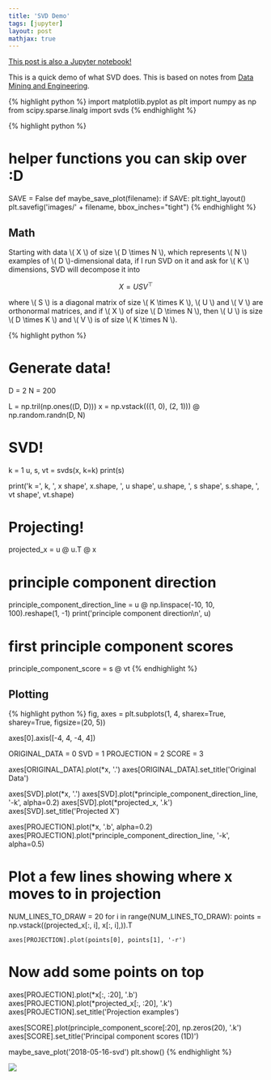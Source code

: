 ```yaml
---
title: 'SVD Demo'
tags: [jupyter]
layout: post
mathjax: true
---
```


[This post is also a Jupyter notebook!](https://github.com/jessstringham/blog/tree/master/notebooks/2018-05-16-SVD-demo.ipynb)



This is a quick demo of what SVD does. This is based on notes from [Data Mining and Engineering](https://www.inf.ed.ac.uk/teaching/courses/dme/).



{% highlight python %}
import matplotlib.pyplot as plt
import numpy as np
from scipy.sparse.linalg import svds
{% endhighlight %}






{% highlight python %}
# helper functions you can skip over :D
SAVE = False
def maybe_save_plot(filename):
    if SAVE:
        plt.tight_layout()
        plt.savefig('images/' + filename, bbox_inches="tight")
{% endhighlight %}




## Math

Starting with data \\( X \\) of size \\( D \times N \\), which represents \\( N \\) examples of \\( D \\)-dimensional data, if I run SVD on it and ask for \\( K \\) dimensions, SVD will decompose it into

$$X = USV^{\top}$$

where \\( S \\) is a diagonal matrix of size \\( K \times K \\), \\( U \\) and \\( V \\) are orthonormal matrices, and if \\( X \\) of size \\( D \times N \\), then \\( U \\) is size \\( D \times K \\) and \\( V \\) is of size \\( K \times N \\). 



{% highlight python %}
# Generate data!
D = 2
N = 200

L = np.tril(np.ones((D, D)))
x = np.vstack(((1, 0), (2, 1))) @ np.random.randn(D, N)

# SVD!
k = 1
u, s, vt = svds(x, k=k)
print(s)

print('k =', k, ', x shape', x.shape, ', u shape', u.shape, ', s shape', s.shape, ', vt shape', vt.shape)

# Projecting!
projected_x = u @ u.T @ x

# principle component direction
principle_component_direction_line = u @ np.linspace(-10, 10, 100).reshape(1, -1)
print('principle component direction\n', u)

# first principle component scores
principle_component_score = s @ vt
{% endhighlight %}




## Plotting



{% highlight python %}
fig, axes = plt.subplots(1, 4, sharex=True, sharey=True, figsize=(20, 5))

axes[0].axis([-4, 4, -4, 4])

ORIGINAL_DATA = 0
SVD = 1
PROJECTION = 2
SCORE = 3

axes[ORIGINAL_DATA].plot(*x, '.')
axes[ORIGINAL_DATA].set_title('Original Data')

axes[SVD].plot(*x, '.')
axes[SVD].plot(*principle_component_direction_line, '-k', alpha=0.2)
axes[SVD].plot(*projected_x, '.k')
axes[SVD].set_title('Projected X')

axes[PROJECTION].plot(*x, '.b', alpha=0.2)
axes[PROJECTION].plot(*principle_component_direction_line, '-k', alpha=0.5)

# Plot a few lines showing where x moves to in projection
NUM_LINES_TO_DRAW = 20
for i in range(NUM_LINES_TO_DRAW):
    points = np.vstack((projected_x[:, i], x[:, i],)).T
    
    axes[PROJECTION].plot(points[0], points[1], '-r')
    
# Now add some points on top
axes[PROJECTION].plot(*x[:, :20], '.b')
axes[PROJECTION].plot(*projected_x[:, :20], '.k')
axes[PROJECTION].set_title('Projection examples')

axes[SCORE].plot(principle_component_score[:20], np.zeros(20), '.k')
axes[SCORE].set_title('Principal component scores (1D)')

maybe_save_plot('2018-05-16-svd')
plt.show()
{% endhighlight %}

![](/assets/2018-05-16-svd.png)
